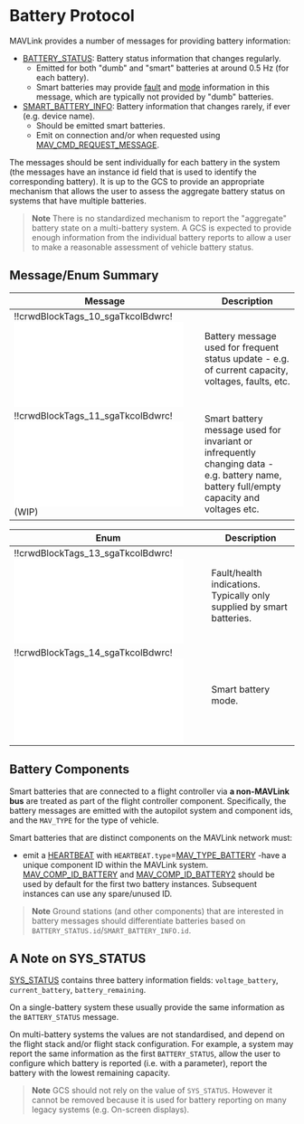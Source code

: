# Battery Protocol

MAVLink provides a number of messages for providing battery information:
- [BATTERY_STATUS](#BATTERY_STATUS): Battery status information that changes regularly.
  - Emitted for both "dumb" and "smart" batteries at around 0.5 Hz (for each battery).
  - Smart batteries may provide [fault](#MAV_BATTERY_FAULT) and [mode](#MAV_BATTERY_MODE) information in this message, which are typically not provided by "dumb" batteries.
- [SMART_BATTERY_INFO](#SMART_BATTERY_INFO): Battery information that changes rarely, if ever (e.g. device name).
  - Should be emitted smart batteries.
  - Emit on connection and/or when requested using [MAV_CMD_REQUEST_MESSAGE](../messages/common.md#MAV_CMD_REQUEST_MESSAGE).

The messages should be sent individually for each battery in the system (the messages have an instance id field that is used to identify the corresponding battery). It is up to the GCS to provide an appropriate mechanism that allows the user to assess the aggregate battery status on systems that have multiple batteries.

> **Note** There is no standardized mechanism to report the "aggregate" battery state on a multi-battery system. A GCS is expected to provide enough information from the individual battery reports to allow a user to make a reasonable assessment of vehicle battery status.


## Message/Enum Summary

| Message                                                                                                  | Description                                                                                                                               |
| -------------------------------------------------------------------------------------------------------- | ----------------------------------------------------------------------------------------------------------------------------------------- |
| !!crwdBlockTags_10_sgaTkcolBdwrc!![BATTERY_STATUS](../messages/common.md#BATTERY_STATUS)               | Battery message used for frequent status update - e.g. of current capacity, voltages, faults, etc.                                        |
| !!crwdBlockTags_11_sgaTkcolBdwrc!![SMART_BATTERY_INFO](../messages/common.md#SMART_BATTERY_INFO) (WIP) | Smart battery message used for invariant or infrequently changing data - e.g. battery name, battery full/empty capacity and voltages etc. |


| Enum                                                                                             | Description                                                           |
| ------------------------------------------------------------------------------------------------ | --------------------------------------------------------------------- |
| !!crwdBlockTags_13_sgaTkcolBdwrc!![MAV_BATTERY_FAULT](../messages/common.md#MAV_BATTERY_FAULT) | Fault/health indications. Typically only supplied by smart batteries. |
| !!crwdBlockTags_14_sgaTkcolBdwrc!![MAV_BATTERY_MODE](../messages/common.md#MAV_BATTERY_MODE)   | Smart battery mode.                                                   |


## Battery Components

Smart batteries that are connected to a flight controller via **a non-MAVLink bus** are treated as part of the flight controller component. Specifically, the battery messages are emitted with the autopilot system and component ids, and the `MAV_TYPE` for the type of vehicle.

Smart batteries that are distinct components on the MAVLink network must:
- emit a [HEARTBEAT](../messages/common.md#HEARTBEAT) with `HEARTBEAT.type`=[MAV_TYPE_BATTERY](../messages/common.md#MAV_TYPE_BATTERY) -have a unique component ID within the MAVLink system. [MAV_COMP_ID_BATTERY](../messages/common.md#MAV_COMP_ID_BATTERY) and [MAV_COMP_ID_BATTERY2](../messages/common.md#MAV_COMP_ID_BATTERY2) should be used by default for the first two battery instances. Subsequent instances can use any spare/unused ID.

> **Note** Ground stations (and other components) that are interested in battery messages should differentiate batteries based on `BATTERY_STATUS.id`/`SMART_BATTERY_INFO.id`.


## A Note on SYS_STATUS

[SYS_STATUS](../messages/common.md#SYS_STATUS) contains three battery information fields: `voltage_battery`, `current_battery`, `battery_remaining`.

On a single-battery system these usually provide the same information as the `BATTERY_STATUS` message.

On multi-battery systems the values are not standardised, and depend on the flight stack and/or flight stack configuration. For example, a system may report the same information as the first `BATTERY_STATUS`, allow the user to configure which battery is reported (i.e. with a parameter), report the battery with the lowest remaining capacity.

> **Note** GCS should not rely on the value of `SYS_STATUS`. However it cannot be removed because it is used for battery reporting on many legacy systems (e.g. On-screen displays).
